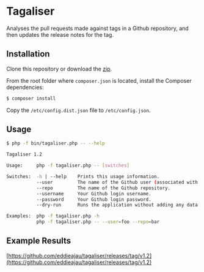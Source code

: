 # Tagaliser

Analyses the pull requests made against tags in a Github repository, and then updates the release notes for the tag.

## Installation

Clone this repository or download the [zip](https://github.com/eddieajau/tagaliser/archive/master.zip).

From the root folder where `composer.json` is located, install the Composer dependencies:

```bash
$ composer install
```

Copy the `/etc/config.dist.json` file to `/etc/config.json`.

## Usage

```bash
$ php -f bin/tagaliser.php -- --help

Tagaliser 1.2

Usage:     php -f tagaliser.php -- [switches]

Switches:  -h | --help    Prints this usage information.
           --user         The name of the Github user (associated with the repository).
           --repo         The name of the Github repository.
           --username     Your Github login username.
           --password     Your Github login password.
           --dry-run      Runs the application without adding any data.

Examples:  php -f tagaliser.php -h
           php -f tagaliser.php -- --user=foo --repo=bar
```

## Example Results

[https://github.com/eddieajau/tagaliser/releases/tag/v1.2](https://github.com/eddieajau/tagaliser/releases/tag/v1.2)
